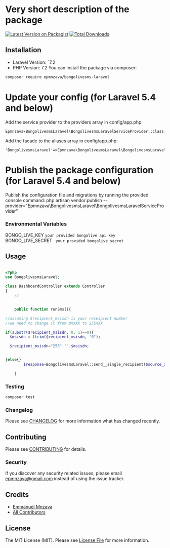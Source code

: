 # Very short description of the package

[![Latest Version on Packagist](https://img.shields.io/packagist/v/epmnzava/bongolivesms-laravel.svg?style=flat-square)](https://packagist.org/packages/epmnzava/bongolivesms-laravel)
[![Total Downloads](https://img.shields.io/packagist/dt/epmnzava/bongolivesms-laravel.svg?style=flat-square)](https://packagist.org/packages/epmnzava/bongolivesms-laravel)



## Installation

- Laravel Version: ˆ7.2 
- PHP Version: 7.2
You can install the package via composer:

```bash
composer require epmnzava/bongolivesms-laravel
```

# Update your config (for Laravel 5.4 and below)
Add the service provider to the providers array in config/app.php:
```
Epmnzava\BongolivesmsLaravel\BongolivesmsLaravelServiceProvider::class,
```
Add the facade to the aliases array in config/app.php:
```
'BongolivesmsLaravel'=>Epmnzava\BongolivesmsLaravel\BongolivesmsLaravelFacade::class,
```




# Publish the package configuration (for Laravel 5.4 and below)
Publish the configuration file and migrations by running the provided console command:
php artisan vendor:publish --provider="Epmnzava\BongolivesmsLaravel\BongolivesmsLaravelServiceProvider"

### Environmental Variables

BONGO_LIVE_KEY `your provided bongolive api key `
BONGO_LIVE_SECRET ` your provided bongolive secret`

## Usage

``` php

<?php
use BongolivesmsLaravel;

class DashboardController extends Controller
{
    //


    public function runSms(){

//assuming $recipient_msisdn is your receipient number 
//we need to change it from 0XXXX to 255XXX

if(substr($recipient_msisdn, 0, 1)==0){
  $msisdn = ltrim($recipient_msisdn, "0");

  $recipient_msisdn="255"."".$msisdn;


}else{}
        $response=BongolivesmsLaravel::send__single_recipient($source_addr,$message,$recipient_msisdn);

    }


```

### Testing

``` bash
composer test
```

### Changelog

Please see [CHANGELOG](CHANGELOG.md) for more information what has changed recently.

## Contributing

Please see [CONTRIBUTING](CONTRIBUTING.md) for details.

### Security

If you discover any security related issues, please email epmnzava@gmail.com instead of using the issue tracker.

## Credits

- [Emmanuel Mnzava](https://github.com/dbrax)
- [All Contributors](../../contributors)

## License

The MIT License (MIT). Please see [License File](LICENSE.md) for more information.

